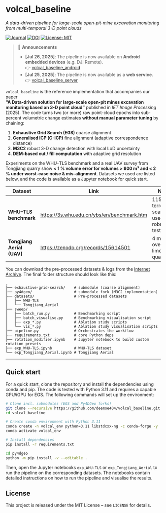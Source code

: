 # volcal_baseline

_A data-driven pipeline for large-scale open-pit-mine excavation monitoring from multi-temporal 3-D point clouds_

[![Journal](https://img.shields.io/badge/Journal-IET%20Image%20Processing-blue)](https://ietresearch.onlinelibrary.wiley.com/journal/17519659)
[![DOI](https://img.shields.io/badge/DOI-10.1049%2Fipr2.70130-blue)](https://doi.org/10.1049/ipr2.70130)
[![License: MIT](https://img.shields.io/badge/License-MIT-yellow.svg)](LICENSE)

> 📢 **Announcements**
> - **[Jul 26, 2025]**: The pipeline is now available on **Android embedded devices** (e.g. DJI Remote).  
>   👉 [volcal_baseline_android](https://github.com/deemoe404/volcal_baseline_android)
> - **[Jul 25, 2025]**: The pipeline is now available as a **web service**.  
>   👉 [volcal_baseline_server](https://github.com/deemoe404/volcal_baseline_server)

`volcal_baseline` is the reference implementation that accompanies our paper  
**“A Data-driven solution for large-scale open-pit mines excavation monitoring based on 3-D point cloud”** published in _IET Image Processing_ (2025). The code turns two (or more) raw point-cloud epochs into sub-percent volumetric change estimates **without manual parameter tuning** by chaining:

1. **Exhaustive Grid Search (EGS)** coarse alignment  
2. **Generalised ICP (G-ICP)** fine alignment (adaptive correspondence distance)  
3. **M3C2** robust 3-D change detection with local LoD uncertainty  
4. **DEM-based cut / fill computation** with adaptive grid resolution  

Experiments on the WHU–TLS benchmark and a real UAV survey from Tongjiang quarry show **< 1 % volume error for volumes > 800 m³ and < 2 % under worst-case noise & mis-alignment**. Datasets we used are listed below, and the code is available as a Jupyter notebook for quick start.

| Dataset | Link | Notes |
|-|-|-|
| **WHU–TLS benchmark** | https://3s.whu.edu.cn/ybs/en/benchmark.htm | 115 terrestrial scans used for robustness tests |
| **Tongjiang Aerial (UAV)** | https://zenodo.org/records/15614501 | 4 missions over active limestone quarry |

You can download the pre-processed datasets & logs from the [Internet Archive](https://archive.org/details/volcal_baseline). The final folder structure should look like this:

```text
.
├── exhaustive-grid-search/    # submodule (coarse alignment)
├── py4dgeo/                   # submodule fork (M3C2 implementation)
├── datasets/                  # Pre-processed datasets
│   ├── WHU-TLS
│   └── Tongjiang_Aerial
├── sweep/
│   ├── batch_run.py           # Benchmarking script
│   ├── batch_visualise.py     # Benchmarking visualisation script
│   ├── exp_*.py               # Ablation study scripts
│   └── vis_*.py               # Ablation study visualisation scripts
├── pipeline.py                # Orchestrates the workflow
├── requirements.txt           # core Python deps
├── rotation_modifier.ipynb    # Jupyter notebook to build custom rotation presets
├── exp_WHU-TLS.ipynb          # WHU-TLS dataset
└── exp_Tongjiang_Aerial.ipynb # Tongjiang Aerial
```

---

## Quick start

For a quick start, clone the repository and install the dependencies using conda and pip. The code is tested with Python 3.11 and requires a capable GPU/iGPU for EGS. The following commands will set up the environment:

```bash
# Clone incl. submodules (EGS and Py4DGeo forks)
git clone --recursive https://github.com/deemoe404/volcal_baseline.git
cd volcal_baseline

# Create conda environment with Python 3.11
conda create -n volcal_env python=3.11 libstdcxx-ng -c conda-forge -y
conda activate volcal_env

# Install dependencies
pip install -r requirements.txt

cd py4dgeo
python -m pip install -v --editable .
```

Then, open the Jupyter notebooks `exp_WHU-TLS` or `exp_Tongjiang_Aerial` to run the pipeline on the corresponding datasets. The notebooks contain detailed instructions on how to run the pipeline and visualise the results.

## License

This project is released under the MIT License – see `LICENSE` for details.
